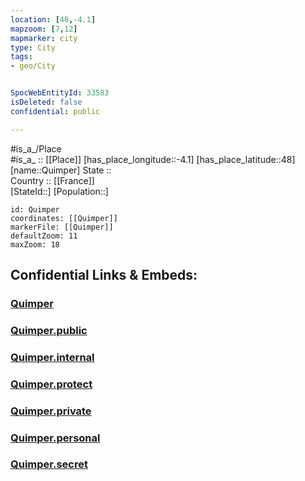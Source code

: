```yaml
---
location: [48,-4.1] 
mapzoom: [7,12] 
mapmarker: city 
type: City
tags:
- geo/City


SpocWebEntityId: 33583
isDeleted: false
confidential: public

---
```

#is_a_/Place  
#is_a_ :: [[Place]] 
[has_place_longitude::-4.1] 
[has_place_latitude::48] 
[name::Quimper] 
State ::  
Country :: [[France]]  
[StateId::] 
[Population::] 



```leaflet
id: Quimper
coordinates: [[Quimper]] 
markerFile: [[Quimper]] 
defaultZoom: 11 
maxZoom: 18
```


## Confidential Links & Embeds: 

### [Quimper](/_Standards/Earth/Continent/Europe/Europe~West/France/regions~France/Bretagne/departments~Bretagne/Finistère/communes~Finistère/Quimper/cities~Quimper/Quimper.md) 

### [Quimper.public](/_public/Earth/Continent/Europe/Europe~West/France/regions~France/Bretagne/departments~Bretagne/Finistère/communes~Finistère/Quimper/cities~Quimper/Quimper.public.md) 

### [Quimper.internal](/_internal/Earth/Continent/Europe/Europe~West/France/regions~France/Bretagne/departments~Bretagne/Finistère/communes~Finistère/Quimper/cities~Quimper/Quimper.internal.md) 

### [Quimper.protect](/_protect/Earth/Continent/Europe/Europe~West/France/regions~France/Bretagne/departments~Bretagne/Finistère/communes~Finistère/Quimper/cities~Quimper/Quimper.protect.md) 

### [Quimper.private](/_private/Earth/Continent/Europe/Europe~West/France/regions~France/Bretagne/departments~Bretagne/Finistère/communes~Finistère/Quimper/cities~Quimper/Quimper.private.md) 

### [Quimper.personal](/_personal/Earth/Continent/Europe/Europe~West/France/regions~France/Bretagne/departments~Bretagne/Finistère/communes~Finistère/Quimper/cities~Quimper/Quimper.personal.md) 

### [Quimper.secret](/_secret/Earth/Continent/Europe/Europe~West/France/regions~France/Bretagne/departments~Bretagne/Finistère/communes~Finistère/Quimper/cities~Quimper/Quimper.secret.md)

